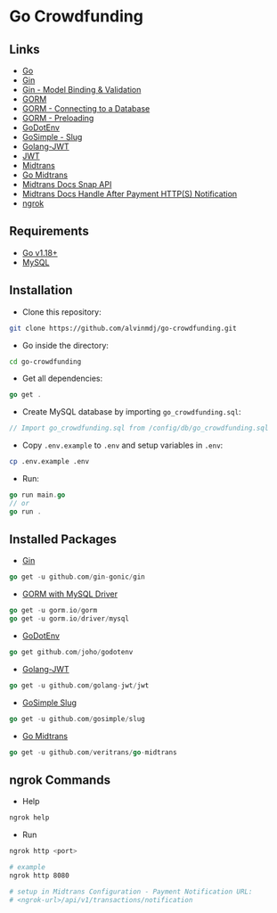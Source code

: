 # Go Crowdfunding

## Links

- [Go](https://go.dev/)
- [Gin](https://github.com/gin-gonic/gin)
- [Gin - Model Binding & Validation](https://gin-gonic.com/docs/examples/binding-and-validation/)
- [GORM](https://gorm.io/docs/)
- [GORM - Connecting to a Database](https://gorm.io/docs/connecting_to_the_database.html)
- [GORM - Preloading](https://gorm.io/docs/preload.html)
- [GoDotEnv](https://github.com/joho/godotenv)
- [GoSimple - Slug](https://github.com/gosimple/slug)
- [Golang-JWT](https://github.com/golang-jwt/jwt)
- [JWT](https://jwt.io/)
- [Midtrans](https://midtrans.com/)
- [Go Midtrans](https://github.com/veritrans/go-midtrans)
- [Midtrans Docs Snap API](https://snap-docs.midtrans.com/)
- [Midtrans Docs Handle After Payment HTTP(S) Notification](https://docs.midtrans.com/en/after-payment/http-notification)
- [ngrok](https://ngrok.com/)

## Requirements

- [Go v1.18+](https://go.dev/)
- [MySQL](https://www.mysql.com/)

## Installation

- Clone this repository:

```sh
git clone https://github.com/alvinmdj/go-crowdfunding.git
```

- Go inside the directory:

```sh
cd go-crowdfunding
```

- Get all dependencies:

```go
go get .
```

- Create MySQL database by importing ```go_crowdfunding.sql```:

```go
// Import go_crowdfunding.sql from /config/db/go_crowdfunding.sql
```

- Copy ```.env.example``` to ```.env``` and setup variables in ```.env```:

```sh
cp .env.example .env
```

- Run:

```go
go run main.go
// or 
go run .
```

## Installed Packages

- [Gin](https://github.com/gin-gonic/gin)

```go
go get -u github.com/gin-gonic/gin
```

- [GORM with MySQL Driver](https://gorm.io/docs/)

```go
go get -u gorm.io/gorm
go get -u gorm.io/driver/mysql
```

- [GoDotEnv](https://github.com/joho/godotenv)

```go
go get github.com/joho/godotenv
```

- [Golang-JWT](https://github.com/golang-jwt/jwt)

```go
go get -u github.com/golang-jwt/jwt
```

- [GoSimple Slug](https://github.com/gosimple/slug)

```go
go get -u github.com/gosimple/slug
```

- [Go Midtrans](https://github.com/veritrans/go-midtrans)

```go
go get -u github.com/veritrans/go-midtrans
```

## ngrok Commands

- Help

```sh
ngrok help
```

- Run

```sh
ngrok http <port>

# example
ngrok http 8080

# setup in Midtrans Configuration - Payment Notification URL:
# <ngrok-url>/api/v1/transactions/notification
```
